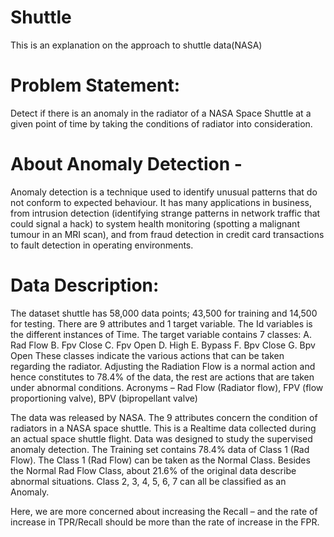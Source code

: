 # Shuttle
This is  an explanation on the approach to shuttle data(NASA)

# Problem Statement:
Detect if there is an anomaly in the radiator of a NASA Space Shuttle at a given point of time by taking the conditions of radiator into consideration.
# About Anomaly Detection - 
Anomaly detection is a technique used to identify unusual patterns that do not conform to expected behaviour. It has many applications in business, from intrusion detection (identifying strange patterns in network traffic that could signal a hack) to system health monitoring (spotting a malignant tumour in an MRI scan), and from fraud detection in credit card transactions to fault detection in operating environments.
# Data Description:
The dataset shuttle has 58,000 data points; 43,500 for training and 14,500 for testing. There are 9 attributes and 1 target variable. The Id variables is the different instances of Time.
The target variable contains 7 classes: 
    A.	Rad Flow 
    B.	Fpv Close 
    C.	Fpv Open 
    D.	High 
    E.	Bypass 
    F.	Bpv Close 
    G.	Bpv Open
These classes indicate the various actions that can be taken regarding the radiator. Adjusting the Radiation Flow is a normal action and hence constitutes to 78.4% of the data, the rest are actions that are taken under abnormal conditions.
Acronyms – Rad Flow (Radiator flow), FPV (flow proportioning valve), BPV (bipropellant valve)

The data was released by NASA. The 9 attributes concern the condition of radiators in a NASA space shuttle. This is a Realtime data collected during an actual space shuttle flight. Data was designed to study the supervised anomaly detection. 
The Training set contains 78.4% data of Class 1 (Rad Flow). The Class 1 (Rad Flow) can be taken as the Normal Class. Besides the Normal Rad Flow Class, about 21.6% of the original data describe abnormal situations. Class 2, 3, 4, 5, 6, 7 can all be classified as an Anomaly.

Here, we are more concerned about increasing the Recall – and the rate of increase in TPR/Recall should be more than the rate of increase in the FPR.
